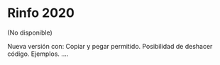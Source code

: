 # Rinfo 2020
(No disponible)

Nueva versión con: 
Copiar y pegar permitido.
Posibilidad de deshacer código.
Ejemplos.
....
